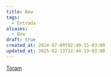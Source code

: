 ```yaml
---
title: Bow
tags:
  - Entrada
aliases:
  - Bow
draft: true
created_at: 2024-07-09T02:49:15-03:00
updated_at: 2025-02-13T22:44:19-03:00
---
```


[Toram](../../26/entrada/Toram.md)